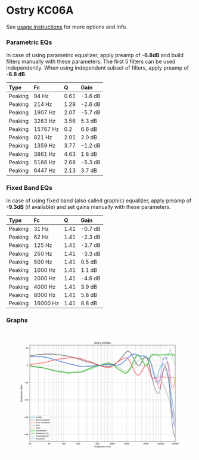 # Ostry KC06A
See [usage instructions](https://github.com/jaakkopasanen/AutoEq#usage) for more options and info.

### Parametric EQs
In case of using parametric equalizer, apply preamp of **-6.8dB** and build filters manually
with these parameters. The first 5 filters can be used independently.
When using independent subset of filters, apply preamp of **-6.8 dB**.

| Type    | Fc       |    Q | Gain    |
|:--------|:---------|:-----|:--------|
| Peaking | 94 Hz    | 0.61 | -3.6 dB |
| Peaking | 214 Hz   | 1.28 | -2.6 dB |
| Peaking | 1907 Hz  | 2.07 | -5.7 dB |
| Peaking | 3263 Hz  | 3.56 | 5.3 dB  |
| Peaking | 15767 Hz | 0.2  | 6.6 dB  |
| Peaking | 821 Hz   | 2.01 | 2.0 dB  |
| Peaking | 1359 Hz  | 3.77 | -1.2 dB |
| Peaking | 3861 Hz  | 4.63 | 1.8 dB  |
| Peaking | 5166 Hz  | 2.68 | -5.3 dB |
| Peaking | 6447 Hz  | 2.13 | 3.7 dB  |

### Fixed Band EQs
In case of using fixed band (also called graphic) equalizer, apply preamp of **-9.3dB**
(if available) and set gains manually with these parameters.

| Type    | Fc       |    Q | Gain    |
|:--------|:---------|:-----|:--------|
| Peaking | 31 Hz    | 1.41 | -0.7 dB |
| Peaking | 62 Hz    | 1.41 | -2.3 dB |
| Peaking | 125 Hz   | 1.41 | -3.7 dB |
| Peaking | 250 Hz   | 1.41 | -3.3 dB |
| Peaking | 500 Hz   | 1.41 | 0.5 dB  |
| Peaking | 1000 Hz  | 1.41 | 1.1 dB  |
| Peaking | 2000 Hz  | 1.41 | -4.6 dB |
| Peaking | 4000 Hz  | 1.41 | 3.9 dB  |
| Peaking | 8000 Hz  | 1.41 | 5.8 dB  |
| Peaking | 16000 Hz | 1.41 | 8.8 dB  |

### Graphs
![](./Ostry%20KC06A.png)